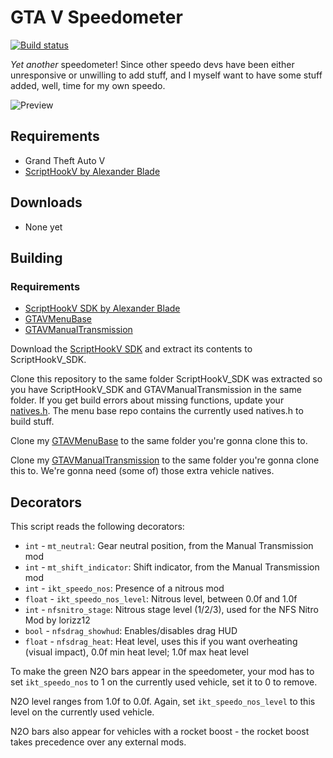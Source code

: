[comment]: # (GitHub README.md)

GTA V Speedometer
=========================

[![Build status](https://ci.appveyor.com/api/projects/status/97b6m5xup9onnben?svg=true)](https://ci.appveyor.com/project/E66666666/gtavspeedo)

*Yet another* speedometer! Since other speedo devs have been either unresponsive or unwilling to add stuff, and I myself want to have some stuff added, well, time for my own speedo.

![Preview](./preview.jpg)

## Requirements
* Grand Theft Auto V
* [ScriptHookV by Alexander Blade](http://www.dev-c.com/gtav/scripthookv/)

## Downloads

* None yet

## Building

### Requirements
* [ScriptHookV SDK by Alexander Blade](http://www.dev-c.com/gtav/scripthookv/)
* [GTAVMenuBase](https://github.com/E66666666/GTAVMenuBase)
* [GTAVManualTransmission](https://github.com/E66666666/GTAVManualTransmission)

Download the [ScriptHookV SDK](http://www.dev-c.com/gtav/scripthookv/) and extract its contents to ScriptHookV_SDK.

Clone this repository to the same folder ScriptHookV_SDK was extracted so you have ScriptHookV_SDK and GTAVManualTransmission in the same folder. If you get build errors about missing functions, update your [natives.h](http://www.dev-c.com/nativedb/natives.h). The menu base repo contains the currently used natives.h to build stuff.

Clone my [GTAVMenuBase](https://github.com/E66666666/GTAVMenuBase) to the same folder you're gonna clone this to.

Clone my [GTAVManualTransmission](https://github.com/E66666666/GTAVManualTransmission) to the same folder you're gonna clone this to. We're gonna need (some of) those extra vehicle natives.

## Decorators

This script reads the following decorators:

* `int` - `mt_neutral`: Gear neutral position, from the Manual Transmission mod
* `int` - `mt_shift_indicator`: Shift indicator, from the Manual Transmission mod
* `int` - `ikt_speedo_nos`: Presence of a nitrous mod
* `float` - `ikt_speedo_nos_level`: Nitrous level, between 0.0f and 1.0f
* `int` - `nfsnitro_stage`: Nitrous stage level (1/2/3), used for the NFS Nitro Mod by lorizz12
* `bool` - `nfsdrag_showhud`: Enables/disables drag HUD
* `float` - `nfsdrag_heat`: Heat level, uses this if you want overheating (visual impact), 0.0f min heat level; 1.0f max heat level

To make the green N2O bars appear in the speedometer, your mod has to set `ikt_speedo_nos` to 1 on the currently used vehicle, set it to 0 to remove.

N2O level ranges from 1.0f to 0.0f. Again, set `ikt_speedo_nos_level` to this level on the currently used vehicle.

N2O bars also appear for vehicles with a rocket boost - the rocket boost takes precedence over any external mods.
